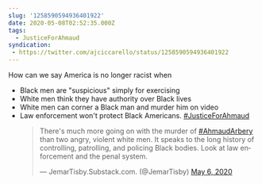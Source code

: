```yaml
---
slug: '1258590594936401922'
date: 2020-05-08T02:52:35.000Z
tags:
  - JusticeForAhmaud
syndication:
 - https://twitter.com/ajciccarello/status/1258590594936401922
---
```


How can we say America is no longer racist when
- Black men are "suspicious" simply for exercising
- White men think they have authority over Black lives
- White men can corner a Black man and murder him on video
- Law enforcement won't protect Black Americans. [#JusticeForAhmaud](/posts/tags/JusticeForAhmaud) <blockquote class="twitter-tweet"><p lang="en" dir="ltr">There&#39;s much more going on with the murder of <a href="https://twitter.com/hashtag/AhmaudArbery?src=hash&amp;ref_src=twsrc%5Etfw">#AhmaudArbery</a> than two angry, violent white men. It speaks to the long history of controlling, patrolling, and policing Black bodies. Look at law enforcement and the penal system.</p>&mdash; JemarTisby.Substack.com. (@JemarTisby) <a href="https://twitter.com/JemarTisby/status/1258089675694182400?ref_src=twsrc%5Etfw">May 6, 2020</a></blockquote>


<script async src="https://platform.twitter.com/widgets.js" charset="utf-8"></script>
